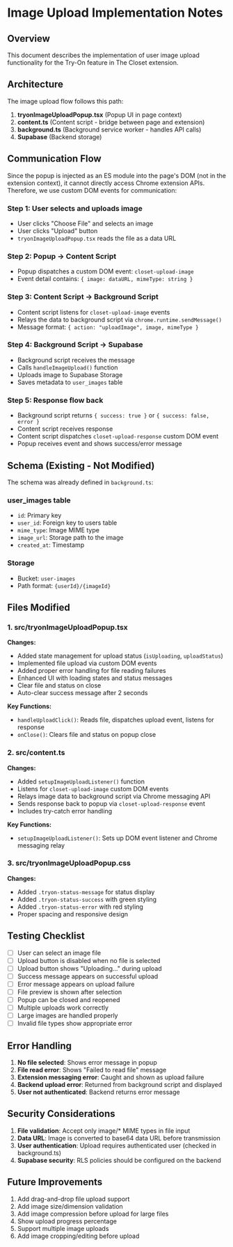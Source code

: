 # Image Upload Implementation Notes

## Overview
This document describes the implementation of user image upload functionality for the Try-On feature in The Closet extension.

## Architecture

The image upload flow follows this path:
1. **tryonImageUploadPopup.tsx** (Popup UI in page context)
2. **content.ts** (Content script - bridge between page and extension)
3. **background.ts** (Background service worker - handles API calls)
4. **Supabase** (Backend storage)

## Communication Flow

Since the popup is injected as an ES module into the page's DOM (not in the extension context), it cannot directly access Chrome extension APIs. Therefore, we use custom DOM events for communication:

### Step 1: User selects and uploads image
- User clicks "Choose File" and selects an image
- User clicks "Upload" button
- `tryonImageUploadPopup.tsx` reads the file as a data URL

### Step 2: Popup → Content Script
- Popup dispatches a custom DOM event: `closet-upload-image`
- Event detail contains: `{ image: dataURL, mimeType: string }`

### Step 3: Content Script → Background Script
- Content script listens for `closet-upload-image` events
- Relays the data to background script via `chrome.runtime.sendMessage()`
- Message format: `{ action: "uploadImage", image, mimeType }`

### Step 4: Background Script → Supabase
- Background script receives the message
- Calls `handleImageUpload()` function
- Uploads image to Supabase Storage
- Saves metadata to `user_images` table

### Step 5: Response flow back
- Background script returns `{ success: true }` or `{ success: false, error }`
- Content script receives response
- Content script dispatches `closet-upload-response` custom DOM event
- Popup receives event and shows success/error message

## Schema (Existing - Not Modified)

The schema was already defined in `background.ts`:

### user_images table
- `id`: Primary key
- `user_id`: Foreign key to users table
- `mime_type`: Image MIME type
- `image_url`: Storage path to the image
- `created_at`: Timestamp

### Storage
- Bucket: `user-images`
- Path format: `{userId}/{imageId}`

## Files Modified

### 1. src/tryonImageUploadPopup.tsx
**Changes:**
- Added state management for upload status (`isUploading`, `uploadStatus`)
- Implemented file upload via custom DOM events
- Added proper error handling for file reading failures
- Enhanced UI with loading states and status messages
- Clear file and status on close
- Auto-clear success message after 2 seconds

**Key Functions:**
- `handleUploadClick()`: Reads file, dispatches upload event, listens for response
- `onClose()`: Clears file and status on popup close

### 2. src/content.ts
**Changes:**
- Added `setupImageUploadListener()` function
- Listens for `closet-upload-image` custom DOM events
- Relays image data to background script via Chrome messaging API
- Sends response back to popup via `closet-upload-response` event
- Includes try-catch error handling

**Key Functions:**
- `setupImageUploadListener()`: Sets up DOM event listener and Chrome messaging relay

### 3. src/tryonImageUploadPopup.css
**Changes:**
- Added `.tryon-status-message` for status display
- Added `.tryon-status-success` with green styling
- Added `.tryon-status-error` with red styling
- Proper spacing and responsive design

## Testing Checklist

- [ ] User can select an image file
- [ ] Upload button is disabled when no file is selected
- [ ] Upload button shows "Uploading..." during upload
- [ ] Success message appears on successful upload
- [ ] Error message appears on upload failure
- [ ] File preview is shown after selection
- [ ] Popup can be closed and reopened
- [ ] Multiple uploads work correctly
- [ ] Large images are handled properly
- [ ] Invalid file types show appropriate error

## Error Handling

1. **No file selected**: Shows error message in popup
2. **File read error**: Shows "Failed to read file" message
3. **Extension messaging error**: Caught and shown as upload failure
4. **Backend upload error**: Returned from background script and displayed
5. **User not authenticated**: Backend returns error message

## Security Considerations

1. **File validation**: Accept only image/* MIME types in file input
2. **Data URL**: Image is converted to base64 data URL before transmission
3. **User authentication**: Upload requires authenticated user (checked in background.ts)
4. **Supabase security**: RLS policies should be configured on the backend

## Future Improvements

1. Add drag-and-drop file upload support
2. Add image size/dimension validation
3. Add image compression before upload for large files
4. Show upload progress percentage
5. Support multiple image uploads
6. Add image cropping/editing before upload

